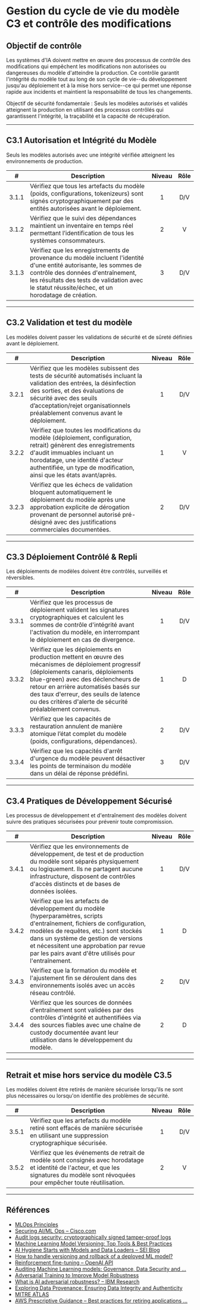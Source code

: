 # Gestion du cycle de vie du modèle C3 et contrôle des modifications

## Objectif de contrôle

Les systèmes d'IA doivent mettre en œuvre des processus de contrôle des modifications qui empêchent les modifications non autorisées ou dangereuses du modèle d'atteindre la production. Ce contrôle garantit l'intégrité du modèle tout au long de son cycle de vie--du développement jusqu'au déploiement et à la mise hors service--ce qui permet une réponse rapide aux incidents et maintient la responsabilité de tous les changements.

Objectif de sécurité fondamentale : Seuls les modèles autorisés et validés atteignent la production en utilisant des processus contrôlés qui garantissent l'intégrité, la traçabilité et la capacité de récupération.

---

## C3.1 Autorisation et Intégrité du Modèle

Seuls les modèles autorisés avec une intégrité vérifiée atteignent les environnements de production.

|   #   | Description                                                                                                                                                                                                                                                  | Niveau | Rôle |
| :---: | ------------------------------------------------------------------------------------------------------------------------------------------------------------------------------------------------------------------------------------------------------------ | :----: | :--: |
| 3.1.1 | Vérifiez que tous les artefacts du modèle (poids, configurations, tokenizeurs) sont signés cryptographiquement par des entités autorisées avant le déploiement.                                                                                              |   1    | D/V  |
| 3.1.2 | Vérifiez que le suivi des dépendances maintient un inventaire en temps réel permettant l’identification de tous les systèmes consommateurs.                                                                                                                  |   2    |  V   |
| 3.1.3 | Vérifiez que les enregistrements de provenance du modèle incluent l'identité d'une entité autorisante, les sommes de contrôle des données d'entraînement, les résultats des tests de validation avec le statut réussite/échec, et un horodatage de création. |   3    | D/V  |

---

## C3.2 Validation et test du modèle

Les modèles doivent passer les validations de sécurité et de sûreté définies avant le déploiement.

|   #   | Description                                                                                                                                                                                                                                                            | Niveau | Rôle |
| :---: | ---------------------------------------------------------------------------------------------------------------------------------------------------------------------------------------------------------------------------------------------------------------------- | :----: | :--: |
| 3.2.1 | Vérifiez que les modèles subissent des tests de sécurité automatisés incluant la validation des entrées, la désinfection des sorties, et des évaluations de sécurité avec des seuils d’acceptation/rejet organisationnels préalablement convenus avant le déploiement. |   1    | D/V  |
| 3.2.2 | Vérifiez que toutes les modifications du modèle (déploiement, configuration, retrait) génèrent des enregistrements d'audit immuables incluant un horodatage, une identité d'acteur authentifiée, un type de modification, ainsi que les états avant/après.             |   1    |  V   |
| 3.2.3 | Vérifiez que les échecs de validation bloquent automatiquement le déploiement du modèle après une approbation explicite de dérogation provenant de personnel autorisé pré-désigné avec des justifications commerciales documentées.                                    |   2    | D/V  |

---

## C3.3 Déploiement Contrôlé & Repli

Les déploiements de modèles doivent être contrôlés, surveillés et réversibles.

|   #   | Description                                                                                                                                                                                                                                                                                                                  | Niveau | Rôle |
| :---: | ---------------------------------------------------------------------------------------------------------------------------------------------------------------------------------------------------------------------------------------------------------------------------------------------------------------------------- | :----: | :--: |
| 3.3.1 | Vérifiez que les processus de déploiement valident les signatures cryptographiques et calculent les sommes de contrôle d'intégrité avant l'activation du modèle, en interrompant le déploiement en cas de divergence.                                                                                                        |   1    | D/V  |
| 3.3.2 | Vérifiez que les déploiements en production mettent en œuvre des mécanismes de déploiement progressif (déploiements canaris, déploiements blue-green) avec des déclencheurs de retour en arrière automatisés basés sur des taux d'erreur, des seuils de latence ou des critères d'alerte de sécurité préalablement convenus. |   1    |  D   |
| 3.3.3 | Vérifiez que les capacités de restauration annulent de manière atomique l’état complet du modèle (poids, configurations, dépendances).                                                                                                                                                                                       |   2    | D/V  |
| 3.3.4 | Vérifiez que les capacités d'arrêt d'urgence du modèle peuvent désactiver les points de terminaison du modèle dans un délai de réponse prédéfini.                                                                                                                                                                            |   3    | D/V  |

---

## C3.4 Pratiques de Développement Sécurisé

Les processus de développement et d'entraînement des modèles doivent suivre des pratiques sécurisées pour prévenir toute compromission.

|   #   | Description                                                                                                                                                                                                                                                                                                 | Niveau | Rôle |
| :---: | ----------------------------------------------------------------------------------------------------------------------------------------------------------------------------------------------------------------------------------------------------------------------------------------------------------- | :----: | :--: |
| 3.4.1 | Vérifiez que les environnements de développement, de test et de production du modèle sont séparés physiquement ou logiquement. Ils ne partagent aucune infrastructure, disposent de contrôles d'accès distincts et de bases de données isolées.                                                             |   1    | D/V  |
| 3.4.2 | Vérifiez que les artefacts de développement du modèle (hyperparamètres, scripts d'entraînement, fichiers de configuration, modèles de requêtes, etc.) sont stockés dans un système de gestion de versions et nécessitent une approbation par revue par les pairs avant d'être utilisés pour l'entraînement. |   1    |  D   |
| 3.4.3 | Vérifiez que la formation du modèle et l'ajustement fin se déroulent dans des environnements isolés avec un accès réseau contrôlé.                                                                                                                                                                          |   2    | D/V  |
| 3.4.4 | Vérifiez que les sources de données d'entraînement sont validées par des contrôles d'intégrité et authentifiées via des sources fiables avec une chaîne de custody documentée avant leur utilisation dans le développement du modèle.                                                                       |   2    |  D   |

---

## Retrait et mise hors service du modèle C3.5

Les modèles doivent être retirés de manière sécurisée lorsqu'ils ne sont plus nécessaires ou lorsqu'on identifie des problèmes de sécurité.

|   #   | Description                                                                                                                                                                                | Niveau | Rôle |
| :---: | ------------------------------------------------------------------------------------------------------------------------------------------------------------------------------------------ | :----: | :--: |
| 3.5.1 | Vérifiez que les artefacts du modèle retiré sont effacés de manière sécurisée en utilisant une suppression cryptographique sécurisée.                                                      |   1    | D/V  |
| 3.5.2 | Vérifiez que les événements de retrait de modèle sont consignés avec horodatage et identité de l'acteur, et que les signatures du modèle sont révoquées pour empêcher toute réutilisation. |   2    |  V   |

---

## Références

* [MLOps Principles](https://ml-ops.org/content/mlops-principles)
* [Securing AI/ML Ops – Cisco.com](https://sec.cloudapps.cisco.com/security/center/resources/SecuringAIMLOps)
* [Audit logs security: cryptographically signed tamper-proof logs](https://www.cossacklabs.com/blog/audit-logs-security/)
* [Machine Learning Model Versioning: Top Tools & Best Practices](https://lakefs.io/blog/model-versioning/)
* [AI Hygiene Starts with Models and Data Loaders – SEI Blog](https://insights.sei.cmu.edu/documents/6190/AI-Hygiene-Starts-with-Models-and-Data-Loaders_1G0KTRh.pdf)
* [How to handle versioning and rollback of a deployed ML model?](https://learn.microsoft.com/en-au/answers/questions/1845378/how-to-handle-versioning-and-rollback-of-a-deploye)
* [Reinforcement fine-tuning – OpenAI API](https://platform.openai.com/docs/guides/reinforcement-fine-tuning)
* [Auditing Machine Learning models: Governance, Data Security and …](https://www.linkedin.com/pulse/auditing-machine-learning-models-governance-data-security-negrete-yn81f)
* [Adversarial Training to Improve Model Robustness](https://medium.com/%40amit25173/adversarial-training-to-improve-model-robustness-5e285b516713)
* [What is AI adversarial robustness? – IBM Research](https://research.ibm.com/blog/securing-ai-workflows-with-adversarial-robustness)
* [Exploring Data Provenance: Ensuring Data Integrity and Authenticity](https://www.astera.com/type/blog/data-provenance/)
* [MITRE ATLAS](https://atlas.mitre.org/)
* [AWS Prescriptive Guidance – Best practices for retiring applications …](https://docs.aws.amazon.com/pdfs/prescriptive-guidance/latest/migration-app-retirement-best-practices/migration-app-retirement-best-practices.pdf)

